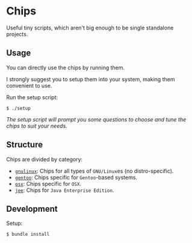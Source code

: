 # Chips

Useful tiny scripts, which aren't big enough to be single standalone projects.

## Usage

You can directly use the chips by running them.

I strongly suggest you to setup them into your system, making them convenient to use.

Run the setup script:

```shellsession
$ ./setup
```

*The setup script will prompt you some questions to choose and tune the chips to suit your needs.*

## Structure

Chips are divided by category:

* [`gnulinux`](./scripts/gnulinux): Chips for all types of `GNU/Linux`es (no distro-specific).
* [`gentoo`](./scripts/gentoo): Chips specific for `Gentoo`-based systems.
* [`osx`](./scripts/osx): Chips specific for `OSX`.
* [`jee`](./scripts/jee): Chips for `Java Enterprise Edition`.

## Development

Setup:

```
$ bundle install
```
